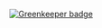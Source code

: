
[![Greenkeeper badge](https://badges.greenkeeper.io/salimkayabasi/sequelize-plugin-timestamp.svg)](https://greenkeeper.io/)
